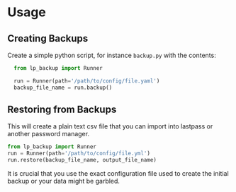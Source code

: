# Usage


## Creating Backups

Create a simple python script, for instance `backup.py` with the contents:

```python
  from lp_backup import Runner

  run = Runner(path='/path/to/config/file.yaml')
  backup_file_name = run.backup()
```


## Restoring from Backups

This will create a plain text csv file that you can import into lastpass or another
password manager.

```python
from lp_backup import Runner
run = Runner(path='/path/to/config/file.yml')
run.restore(backup_file_name, output_file_name)
```

It is crucial that you use the exact configuration file used to create the initial
backup or your data might be garbled.

